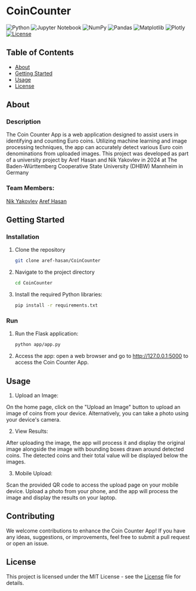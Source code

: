 # CoinCounter

![Python](https://img.shields.io/badge/python-3670A0?style=for-the-badge&logo=python&logoColor=ffdd54)
![Jupyter Notebook](https://img.shields.io/badge/jupyter-%23FA0F00.svg?style=for-the-badge&logo=jupyter&logoColor=white)
![NumPy](https://img.shields.io/badge/numpy-%23013243.svg?style=for-the-badge&logo=numpy&logoColor=white)
![Pandas](https://img.shields.io/badge/pandas-%23150458.svg?style=for-the-badge&logo=pandas&logoColor=white)
![Matplotlib](https://img.shields.io/badge/Matplotlib-%23ffffff.svg?style=for-the-badge&logo=Matplotlib&logoColor=black)
![Plotly](https://img.shields.io/badge/Plotly-%233F4F75.svg?style=for-the-badge&logo=plotly&logoColor=white)
[![License](https://img.shields.io/badge/license-MIT-blue.svg)](LICENSE)

## Table of Contents

- [About](#about)
- [Getting Started](#getting-started)
- [Usage](#usage)
- [License](#license)

## About
### Description

The Coin Counter App is a web application designed to assist users in identifying and counting Euro coins. Utilizing machine learning and image processing techniques, the app can accurately detect various Euro coin denominations from uploaded images. This project was developed as part of a university project by Aref Hasan and Nik Yakovlev in 2024 at The Baden-Württemberg Cooperative State University (DHBW) Mannheim in Germany
### Team Members:
[Nik Yakovlev](https://github.com/nikyak10) 
[Aref Hasan](https://github.com/aref-hasan) 


## Getting Started

### Installation

1. Clone the repository

   ```bash
   git clone aref-hasan/CoinCounter

2. Navigate to the project directory
   ```bash
   cd CoinCounter

3. Install the required Python libraries:
   ```bash
   pip install -r requirements.txt

### Run 
1. Run the Flask application:
    ```bash
    python app/app.py

2. Access the app:
   open a web browser and go to http://127.0.0.1:5000 to access the Coin Counter App.
   
## Usage 

1. Upload an Image:

On the home page, click on the "Upload an Image" button to upload an image of coins from your device.
Alternatively, you can take a photo using your device's camera.

2. View Results:

After uploading the image, the app will process it and display the original image alongside the image with bounding boxes drawn around detected coins.
The detected coins and their total value will be displayed below the images.

3. Mobile Upload:

Scan the provided QR code to access the upload page on your mobile device.
Upload a photo from your phone, and the app will process the image and display the results on your laptop.


## Contributing
We welcome contributions to enhance the Coin Counter App! If you have any ideas, suggestions, or improvements, feel free to submit a pull request or open an issue.


## License
This project is licensed under the MIT License - see the [License](LICENSE) file for details.

